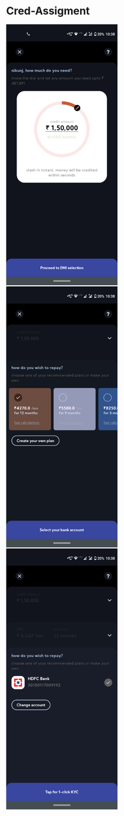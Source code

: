 # Cred-Assigment
<img src="/sample_3.png" height="700" width = "300">
<img src="/sample_2.png" height="700" width = "300">
<img src="/sample_1.png" height="700" width = "300">
